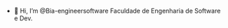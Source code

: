 - 👋 Hi, I’m @Bia-engineersoftware
  Faculdade de Engenharia de Software e Dev.

<!---
Bia-engineersoftware/Bia-engineersoftware is a ✨ special ✨ repository because its `README.md` (this file) appears on your GitHub profile.
You can click the Preview link to take a look at your changes.
--->
